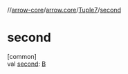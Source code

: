 //[arrow-core](../../../index.md)/[arrow.core](../index.md)/[Tuple7](index.md)/[second](second.md)

# second

[common]\
val [second](second.md): [B](index.md)
